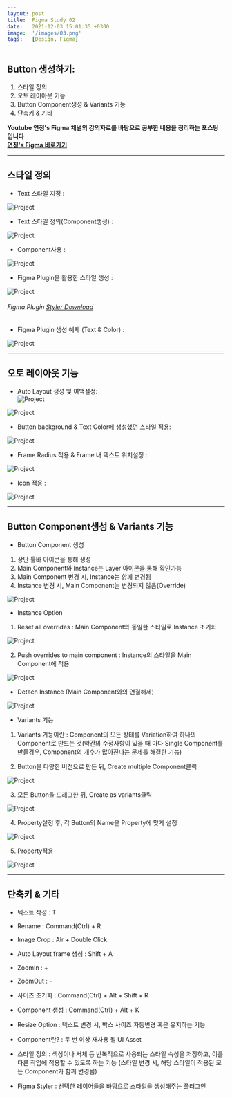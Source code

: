 ```yaml
---
layout: post
title:  Figma Study 02
date:   2021-12-03 15:01:35 +0300
image:  '/images/03.png'
tags:   [Design, Figma]
---
```


## Button 생성하기:<br/>
1. 스타일 정의<br/>
2. 오토 레이아웃 기능<br/>
3. Button Component생성 & Variants 기능<br/>
4. 단축키 & 기타<br/>

**Youtube 연정's Figma 채널의 강의자료를 바탕으로 공부한 내용을 정리하는 포스팅 입니다**<br/>
**[연정's Figma 바로가기](https://www.youtube.com/c/%EC%97%B0%EC%A0%95sFigma)** 

___

## 스타일 정의<br/>
* Text 스타일 지정 : <br/>
<img src="/images/Posting/Figma/Study02/01.png" alt="Project">

* Text 스타일 정의(Component생성) : <br/>
<img src="/images/Posting/Figma/Study02/02.png" alt="Project">

* Component사용 :<br/>
<img src="/images/Posting/Figma/Study02/03.png" alt="Project">

* Figma Plugin을 활용한 스타일 생성 : <br/>
<img src="/images/Posting/Figma/Study02/04.png" alt="Project">
 
###### Figma Plugin [Styler Download](https://www.figma.com/community/plugin/820660579767995949/Styler)<br/>

* Figma Plugin 생성 예제 (Text & Color) : <br/>
<img src="/images/Posting/Figma/Study02/05.png" alt="Project">

___

## 오토 레이아웃 기능<br/>
* Auto Layout 생성 및 여백설정: <br/>
<img src="/images/Posting/Figma/Study02/06.png" alt="Project"><br/>
<img src="/images/Posting/Figma/Study02/07.png" alt="Project">

* Button background & Text Color에 생성했던 스타일 적용: <br/>
<img src="/images/Posting/Figma/Study02/08.png" alt="Project">

* Frame Radius 적용 & Frame 내 텍스트 위치설정 :<br/>
<img src="/images/Posting/Figma/Study02/09.png" alt="Project">

* Icon 적용 :<br/>
<img src="/images/Posting/Figma/Study02/10.png" alt="Project">

___

## Button Component생성 & Variants 기능<br/>
* Button Component 생성<br/>
1. 상단 툴바 아이콘을 통해 생성<br/>
2. Main Component와 Instance는 Layer 아이콘을 통해 확인가능<br/>
3. Main Component 변경 시, Instance는 함께 변경됨<br/>
4. Instance 변경 시, Main Component는 변경되지 않음(Override)<br/>
<img src="/images/Posting/Figma/Study02/11.png" alt="Project">

* Instance Option<br/>
1. Reset all overrides : Main Component와 동일한 스타일로 Instance 초기화 <br/>
<img src="/images/Posting/Figma/Study02/12.png" alt="Project">

2. Push overrides to main component : Instance의 스타일을 Main Component에 적용<br/>
<img src="/images/Posting/Figma/Study02/13.png" alt="Project">

* Detach Instance (Main Component와의 연결해제)<br/>
<img src="/images/Posting/Figma/Study02/14.png" alt="Project">

* Variants 기능<br/>
1. Variants 기능이란 : Component의 모든 상태를 Variation하여 하나의 Component로 만드는 것(약간의 수정사항이 있을 때 마다 Single Component를 만들경우, Component의 개수가 많아진다는 문제를 해결한 기능)<br/>

2. Button을 다양한 버전으로 만든 뒤, Create multiple Component클릭<br/>
<img src="/images/Posting/Figma/Study02/15.png" alt="Project">

3. 모든 Button을 드래그한 뒤, Create as variants클릭<br/>
<img src="/images/Posting/Figma/Study02/16.png" alt="Project">

4. Property설정 후, 각 Button의 Name을 Property에 맞게 설정<br/>
<img src="/images/Posting/Figma/Study02/17.png" alt="Project">

5. Property적용<br/>
<img src="/images/Posting/Figma/Study02/18.png" alt="Project">


___

## 단축키 & 기타<br/>
* 텍스트 작성 : T<br/>
* Rename : Command(Ctrl) + R<br/>
* Image Crop : Alr + Double Click <br/>
* Auto Layout frame 생성 : Shift + A <br/>
* ZoomIn : + <br/>
* ZoomOut : - <br/>
* 사이즈 초기화 : Command(Ctrl) + Alt + Shift + R <br/>
* Component 생성 : Command(Ctrl) + Alt + K <br/>

* Resize Option : 텍스트 변경 시, 박스 사이즈 자동변경 혹은 유지하는 기능<br/>
* Component란? : 두 번 이상 재사용 될 UI Asset<br/>
* 스타일 정의 : 색상이나 서체 등 반복적으로 사용되는 스타일 속성을 저장하고, 이를 다른 작업에 적용할 수 있도록 하는 기능 (스타일 변경 시, 해당 스타일이 적용된 모든 Component가 함께 변경됨)<br/>
* Figma Styler : 선택한 레이어들을 바탕으로 스타일을 생성해주는 플러그인

